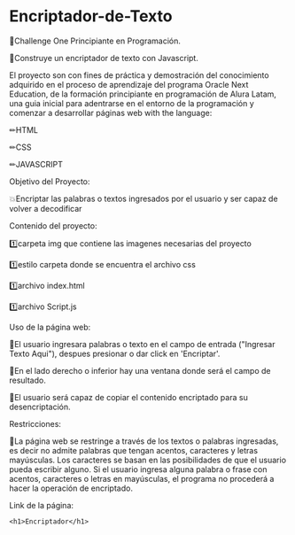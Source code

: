 # Encriptador-de-Texto

🏁Challenge One Principiante en Programación.

🚩Construye un encriptador de texto con Javascript.

El proyecto son con fines de práctica y demostración del conocimiento adquirido en el proceso de aprendizaje del programa Oracle Next Education, de la formación principiante en programación de Alura Latam, una guia inicial para adentrarse en el entorno de la programación y comenzar a desarrollar páginas web with the language:

✏HTML

✏CSS

✏JAVASCRIPT

Objetivo del Proyecto:

💥Encriptar las palabras o textos ingresados ​​por el usuario y ser capaz de volver a decodificar

Contenido del proyecto:

1️⃣carpeta img que contiene las imagenes necesarias del proyecto

1️⃣estilo carpeta donde se encuentra el archivo css

1️⃣archivo index.html

1️⃣archivo Script.js

Uso de la página web:

📙El usuario ingresara palabras o texto en el campo de entrada ("Ingresar Texto Aqui"), despues presionar o dar click en 'Encriptar'.

📙En el lado derecho o inferior hay una ventana donde será el campo de resultado.

📙El usuario será capaz de copiar el contenido encriptado para su desencriptación.

Restricciones:

🚨La página web se restringe a través de los textos o palabras ingresadas, es decir no admite palabras que tengan acentos, caracteres y letras mayúsculas. Los caracteres se basan en las posibilidades de que el usuario pueda escribir alguno. Si el usuario ingresa alguna palabra o frase con acentos, caracteres o letras en mayúsculas, el programa no procederá a hacer la operación de encriptado.

Link de la página:

    <h1>Encriptador</h1>
 <a href="">
    <img src="src="https://camo.githubusercontent.com/3f327dc5c0520cb7aef930ac5b71020dcc29b844c96d1baf16c0ae57ae316c14/68747470733a2f2f736b696c6c69636f6e732e6465762f69636f6e733f693d68746d6c2c6373732c6a73" alt="">
   </a>  
